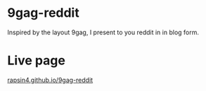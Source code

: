 # 9gag-reddit
Inspired by the layout 9gag, I present to you reddit in in blog form.

# Live page
[rapsin4.github.io/9gag-reddit](http://rapsin4.github.io/9gag-reddit)
